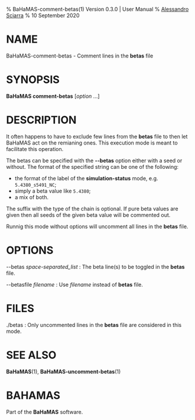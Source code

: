 % BaHaMAS-comment-betas(1) Version 0.3.0 | User Manual
% [Alessandro Sciarra](sciarra@itp.uni-frankfurt.de)
% 10 September 2020

# NAME

BaHaMAS-comment-betas - Comment lines in the **betas** file

# SYNOPSIS

**BaHaMAS comment-betas** [*option* ...]

# DESCRIPTION

It often happens to have to exclude few lines from the **betas** file to then let BaHaMAS act on the remianing ones.
This execution mode is meant to facilitate this operation.

The betas can be specified with the **\--betas** option either with a seed or without.
The format of the specified string can be one of the following:

* the format of the label of the **simulation-status** mode, e.g. `5.4380_s5491_NC`;
* simply a beta value like `5.4380`;
* a mix of both.

The suffix with the type of the chain is optional.
If pure beta values are given then all seeds of the given beta value will be commented out.

Runnig this mode without options will uncomment all lines in the **betas** file.

# OPTIONS

\--betas *space-separated_list*
:   The beta line(s) to be toggled in the **betas** file.

\--betasfile *filename*
:   Use *filename* instead of **betas** file.

# FILES

./betas
:   Only uncommented lines in the **betas** file are considered in this mode.

# SEE ALSO

**BaHaMAS**(1), **BaHaMAS-uncomment-betas**(1)

# BAHAMAS

Part of the **BaHaMAS** software.
